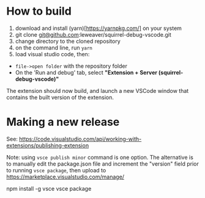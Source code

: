 # How to build

1. download and install (yarn)[https://yarnpkg.com/] on your system
1. git clone git@github.com:leweaver/squirrel-debug-vscode.git
1. change directory to the cloned repository
1. on the command line, run `yarn`
1. load visual studio code, then:
  - `file->open folder` with the repository folder 
  - On the 'Run and debug' tab, select **"Extension + Server (squirrel-debug-vscode)"**

The extension should now build, and launch a new VSCode window that contains the built version of the extension.

# Making a new release
See: https://code.visualstudio.com/api/working-with-extensions/publishing-extension

Note: using `vsce publish minor` command is one option. The alternative is to manually edit the package.json file and increment the "version" field prior to running `vsce package`, then upload to https://marketplace.visualstudio.com/manage/

npm install -g vsce
vsce package
